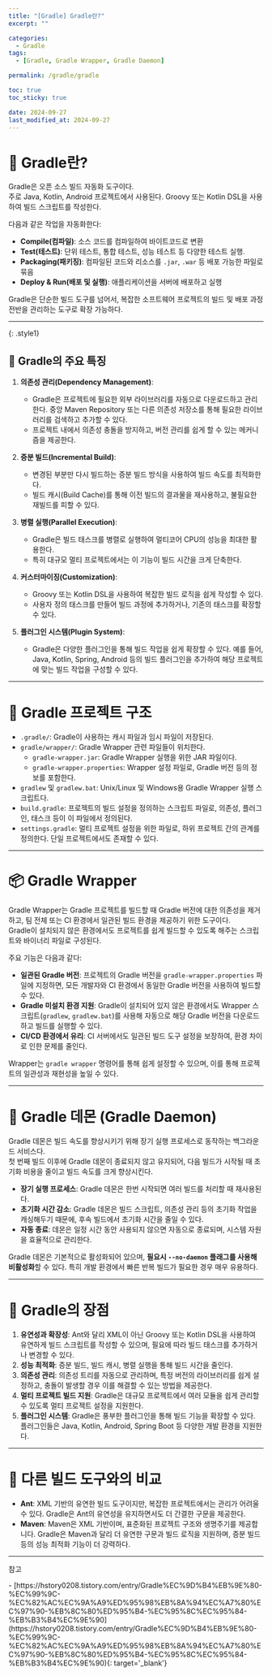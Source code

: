 ```yaml
---
title: "[Gradle] Gradle란?"
excerpt: ""

categories:
  - Gradle
tags:
  - [Gradle, Gradle Wrapper, Gradle Daemon]

permalink: /gradle/gradle

toc: true
toc_sticky: true

date: 2024-09-27
last_modified_at: 2024-09-27
---
```


# 🐘 Gradle란?
Gradle은 오픈 소스 빌드 자동화 도구이다.  
주로 Java, Kotlin, Android 프로젝트에서 사용된다. Groovy 또는 Kotlin DSL을 사용하여 빌드 스크립트를 작성한다.  

다음과 같은 작업을 자동화한다:

- **Compile(컴파일)**: 소스 코드를 컴파일하여 바이트코드로 변환
- **Test(테스트)**: 단위 테스트, 통합 테스트, 성능 테스트 등 다양한 테스트 실행.
- **Packaging(패키징)**: 컴파일된 코드와 리소스를 `.jar`, `.war` 등 배포 가능한 파일로 묶음
- **Deploy & Run(배포 및 실행)**: 애플리케이션을 서버에 배포하고 실행

Gradle은 단순한 빌드 도구를 넘어서, 복잡한 소프트웨어 프로젝트의 빌드 및 배포 과정 전반을 관리하는 도구로 확장 가능하다.

---
{: .style1}

## 🔑 Gradle의 주요 특징
1. **의존성 관리(Dependency Management)**:
   - Gradle은 프로젝트에 필요한 외부 라이브러리를 자동으로 다운로드하고 관리한다. 중앙 Maven Repository 또는 다른 의존성 저장소를 통해 필요한 라이브러리를 검색하고 추가할 수 있다.
   - 프로젝트 내에서 의존성 충돌을 방지하고, 버전 관리를 쉽게 할 수 있는 메커니즘을 제공한다.

2. **증분 빌드(Incremental Build)**:
   - 변경된 부분만 다시 빌드하는 증분 빌드 방식을 사용하여 빌드 속도를 최적화한다.
   - 빌드 캐시(Build Cache)를 통해 이전 빌드의 결과물을 재사용하고, 불필요한 재빌드를 피할 수 있다.

3. **병렬 실행(Parallel Execution)**:
   - Gradle은 빌드 태스크를 병렬로 실행하여 멀티코어 CPU의 성능을 최대한 활용한다.
   - 특히 대규모 멀티 프로젝트에서는 이 기능이 빌드 시간을 크게 단축한다.

4. **커스터마이징(Customization)**:
   - Groovy 또는 Kotlin DSL을 사용하여 복잡한 빌드 로직을 쉽게 작성할 수 있다.
   - 사용자 정의 태스크를 만들어 빌드 과정에 추가하거나, 기존의 태스크를 확장할 수 있다.

5. **플러그인 시스템(Plugin System)**:
   - Gradle은 다양한 플러그인을 통해 빌드 작업을 쉽게 확장할 수 있다. 예를 들어, Java, Kotlin, Spring, Android 등의 빌드 플러그인을 추가하여 해당 프로젝트에 맞는 빌드 작업을 구성할 수 있다.

---

# 📁 Gradle 프로젝트 구조
- `.gradle/`: Gradle이 사용하는 캐시 파일과 임시 파일이 저장된다.
- `gradle/wrapper/`: Gradle Wrapper 관련 파일들이 위치한다.
  - `gradle-wrapper.jar`: Gradle Wrapper 실행을 위한 JAR 파일이다.
  - `gradle-wrapper.properties`: Wrapper 설정 파일로, Gradle 버전 등의 정보를 포함한다.
- `gradlew` 및 `gradlew.bat`: Unix/Linux 및 Windows용 Gradle Wrapper 실행 스크립트다.
- `build.gradle`: 프로젝트의 빌드 설정을 정의하는 스크립트 파일로, 의존성, 플러그인, 태스크 등이 이 파일에서 정의된다.
- `settings.gradle`: 멀티 프로젝트 설정을 위한 파일로, 하위 프로젝트 간의 관계를 정의한다. 단일 프로젝트에서도 존재할 수 있다.

---

# 📦 Gradle Wrapper
Gradle Wrapper는 Gradle 프로젝트를 빌드할 때 Gradle 버전에 대한 의존성을 제거하고, 팀 전체 또는 CI 환경에서 일관된 빌드 환경을 제공하기 위한 도구이다.  
Gradle이 설치되지 않은 환경에서도 프로젝트를 쉽게 빌드할 수 있도록 해주는 스크립트와 바이너리 파일로 구성된다.  

주요 기능은 다음과 같다:

- **일관된 Gradle 버전**: 프로젝트의 Gradle 버전을 `gradle-wrapper.properties` 파일에 지정하면, 모든 개발자와 CI 환경에서 동일한 Gradle 버전을 사용하여 빌드할 수 있다.
- **Gradle 미설치 환경 지원**: Gradle이 설치되어 있지 않은 환경에서도 Wrapper 스크립트(`gradlew`, `gradlew.bat`)를 사용해 자동으로 해당 Gradle 버전을 다운로드하고 빌드를 실행할 수 있다.
- **CI/CD 환경에서 유리**: CI 서버에서도 일관된 빌드 도구 설정을 보장하여, 환경 차이로 인한 문제를 줄인다.

Wrapper는 `gradle wrapper` 명령어를 통해 쉽게 설정할 수 있으며, 이를 통해 프로젝트의 일관성과 재현성을 높일 수 있다.

---

# 👻 Gradle 데몬 (Gradle Daemon)
Gradle 데몬은 빌드 속도를 향상시키기 위해 장기 실행 프로세스로 동작하는 백그라운드 서비스다.  
첫 번째 빌드 이후에 Gradle 데몬이 종료되지 않고 유지되어, 다음 빌드가 시작될 때 초기화 비용을 줄이고 빌드 속도를 크게 향상시킨다.

- **장기 실행 프로세스**: Gradle 데몬은 한번 시작되면 여러 빌드를 처리할 때 재사용된다.
- **초기화 시간 감소**: Gradle 데몬은 빌드 스크립트, 의존성 관리 등의 초기화 작업을 캐싱해두기 때문에, 후속 빌드에서 초기화 시간을 줄일 수 있다.
- **자동 종료**: 데몬은 일정 시간 동안 사용되지 않으면 자동으로 종료되며, 시스템 자원을 효율적으로 관리한다.

Gradle 데몬은 기본적으로 활성화되어 있으며, **필요시 `--no-daemon` 플래그를 사용해 비활성화**할 수 있다. 특히 개발 환경에서 빠른 반복 빌드가 필요한 경우 매우 유용하다.

---

# 💪 Gradle의 장점
1. **유연성과 확장성**: Ant와 달리 XML이 아닌 Groovy 또는 Kotlin DSL을 사용하여 유연하게 빌드 스크립트를 작성할 수 있으며, 필요에 따라 빌드 태스크를 추가하거나 변경할 수 있다.
2. **성능 최적화**: 증분 빌드, 빌드 캐시, 병렬 실행을 통해 빌드 시간을 줄인다.
3. **의존성 관리**: 의존성 트리를 자동으로 관리하며, 특정 버전의 라이브러리를 쉽게 설정하고, 충돌이 발생할 경우 이를 해결할 수 있는 방법을 제공한다.
4. **멀티 프로젝트 빌드 지원**: Gradle은 대규모 프로젝트에서 여러 모듈을 쉽게 관리할 수 있도록 멀티 프로젝트 설정을 지원한다.
5. **플러그인 시스템**: Gradle은 풍부한 플러그인을 통해 빌드 기능을 확장할 수 있다. 플러그인들은 Java, Kotlin, Android, Spring Boot 등 다양한 개발 환경을 지원한다.

---

# 🔄 다른 빌드 도구와의 비교
- **Ant**: XML 기반의 유연한 빌드 도구이지만, 복잡한 프로젝트에서는 관리가 어려울 수 있다. Gradle은 Ant의 유연성을 유지하면서도 더 간결한 구문을 제공한다.
- **Maven**: Maven은 XML 기반이며, 표준화된 프로젝트 구조와 생명주기를 제공합니다. Gradle은 Maven과 달리 더 유연한 구문과 빌드 로직을 지원하며, 증분 빌드 등의 성능 최적화 기능이 더 강력하다.

---

<p class='ref'>참고</p>
- [https://hstory0208.tistory.com/entry/Gradle%EC%9D%B4%EB%9E%80-%EC%99%9C-%EC%82%AC%EC%9A%A9%ED%95%98%EB%8A%94%EC%A7%80%EC%97%90-%EB%8C%80%ED%95%B4-%EC%95%8C%EC%95%84-%EB%B3%B4%EC%9E%90](https://hstory0208.tistory.com/entry/Gradle%EC%9D%B4%EB%9E%80-%EC%99%9C-%EC%82%AC%EC%9A%A9%ED%95%98%EB%8A%94%EC%A7%80%EC%97%90-%EB%8C%80%ED%95%B4-%EC%95%8C%EC%95%84-%EB%B3%B4%EC%9E%90){: target='_blank'}
